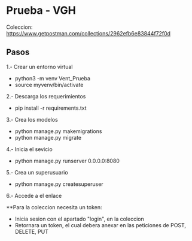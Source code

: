 # Prueba - VGH

Coleccion: https://www.getpostman.com/collections/2962efb6e83844f72f0d


## Pasos

1.- Crear un entorno virtual
- python3 -m venv Vent_Prueba
- source myvenv/bin/activate

2.- Descarga los requerimientos
- pip install -r requirements.txt

3.- Crea los modelos
- python manage.py makemigrations
- python manage.py migrate

4.- Inicia el sevicio
- python manage.py runserver 0.0.0.0:8080

5.- Crea un superusuario
- python manage.py createsuperuser

6.- Accede a el enlace

**Para la coleccion necesita un token:
- Inicia sesion con el apartado "login", en la coleccion
- Retornara un token, el cual debera anexar en las peticiones de
POST, DELETE, PUT


